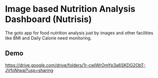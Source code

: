 # Image based Nutrition Analysis Dashboard (Nutrisis)

The goto app for food nutrition analysis just by images and other facilities like BMI and Daily Calorie need monitoring.

## Demo
https://drive.google.com/drive/folders/1r-cwIWrOmYp3a6SKDG2ObT-JVfoNIwaj?usp=sharing
